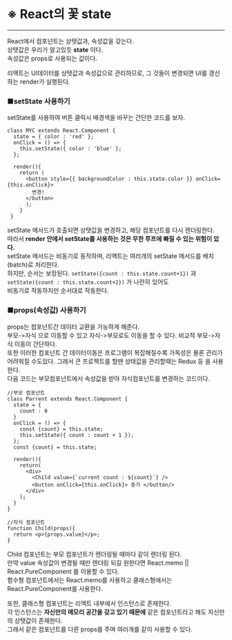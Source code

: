 # ※ React의 꽃 state
- - -

React에서 컴포넌트는 상탯값과, 속성값을 갖는다.   
상탯값은 우리가 알고있듯 **state** 이다.   
속성값은 props로 사용되는 값이다.   

리액트는 UI데이터를 상탯값과 속성값으로 관리하므로, 그 것들이 변경되면 UI를 갱신하는 render가 실행된다. 

### ■setState 사용하기   
setState를 사용하여 버튼 클릭시 배경색을 바꾸는 간단한 코드를 보자.   

```
class MYC extends React.Component {
  state = { color : 'red' };
  onClick = () => {
    this.setState({ color : 'blue' };
  };
  
  render(){
    return (
      <button style={{ backgroundColor : this.state.color }} onClick={this.onClick}>
        변경!
      </button>
      );
    }
 }
 ```  
setState 메서드가 호출되면 상탯값을 변경하고, 해당 컴포넌트를 다시 렌더링한다.   
따라서 **render 안에서 setState를 사용하는 것은 무한 루프에 빠질 수 있는 위험이 있다.**   
setState 메서드는 비동기로 동작하며, 리액트는 여러개의 setState 메서드를 배치(batch)로 처리한다.   
하지만, 순서는 보장된다. ```setState({count : this.state.count+1})``` 과 ```setState({count : this.state.count+2})``` 가 나란히 있어도   
비동기로 작동하지만 순서대로 작동한다.    


### ■props(속성값) 사용하기   
props는 컴포넌트간 데이터 교환을 가능하게 해준다.   
부모->자식 으로 이동할 수 있고 자식->부모로도 이동을 할 수 있다.  비교적 부모->자식 이동이 간단하다.   
또한 이러한 컴포넌트 간 데이터이동은 프로그램이 복잡해질수록 가독성은 물론 관리가 어려워질 수도있다.
그래서 큰 프로젝트를 할땐 상태값을 관리할때는 Redux 등 을 사용한다.   
다음 코드는 부모컴포넌트에서 속성값을 받아 자식컴포넌트를 변경하는 코드이다.   

```
//부모 컴포넌트
class Parrent extends React.Component {
  state = {
    count : 0
  }
  onClick = () => {
    const {count} = this.state;
    this.setState({ count : count + 1 });
  };
  const {count} = this.state;
  
  render(){
    return(
      <div>
        <Child value={`current count : ${count}`} />
        <button onClick={this.onClick}> 증가 </button/>
      </div>
    );
  }
}

//자식 컴포넌트
function Child(props){
  return <p>{props.value}</p>;
}
```

Child 컴포넌트는 부모 컴포넌트가 렌더링될 때마다 같이 렌더링 된다.   
만약 value 속성값이 변경될 때만 렌더링 되길 원한다면 React.memo || React.PureComponent 를 이용할 수 있다.   
함수형 컴포넌트에서는 React.memo를 사용하고 클래스형에서는 React.PureComponent를 사용한다.   


또한, 클래스형 컴포넌트는 리액트 내부에서 인스턴스로 존재한다.   
각 인스턴스는 **자신만의 메모리 공간을 갖고 있기 때문에** 같은 컴포넌트라고 해도 자신만의 상탯값이 존재한다.   
그래서 같은 컴포넌트를 다른 props를 주며 여러개를 같이 사용할 수 있다.   


